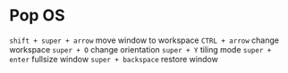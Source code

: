 # Pop OS

`shift + super + arrow` move window to workspace
`CTRL + arrow` change workspace
`super + O` change orientation
`super + Y` tiling mode
`super + enter` fullsize window
`super + backspace` restore window

